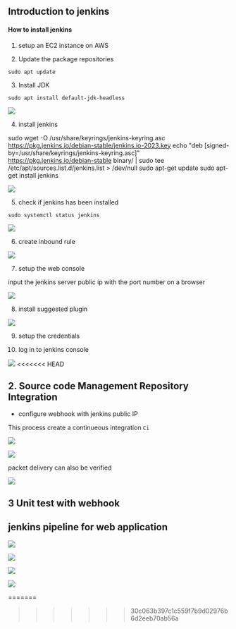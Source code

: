 ## Introduction to jenkins

#### How to install jenkins

1. setup an EC2 instance on AWS

2. Update the package repositories

`sudo apt update`

3. Install JDK

`sudo apt install default-jdk-headless`

![](img/03.apt%20update_install%20java.png)

4. install jenkins

sudo wget -O /usr/share/keyrings/jenkins-keyring.asc \
  https://pkg.jenkins.io/debian-stable/jenkins.io-2023.key
echo "deb [signed-by=/usr/share/keyrings/jenkins-keyring.asc]" \
  https://pkg.jenkins.io/debian-stable binary/ | sudo tee \
  /etc/apt/sources.list.d/jenkins.list > /dev/null
sudo apt-get update
sudo apt-get install jenkins


![](img/04.install%20jenkins.png)

5. check if jenkins has been installed

`sudo systemctl status jenkins`

![](img/05.jenkin%20status.png)

6. create inbound rule

![](img/06.sg.png)

7. setup the web console

input the jenkins server public ip with the port number on a browser

![](img/07.landing_page.png)

8. install suggested plugin

![](img/08.customize.png)

9. setup the credentials

10. log in to jenkins console

![](img/10.landingPage.png)
<<<<<<< HEAD


## 2. Source code Management Repository Integration

- configure webhook with jenkins public IP

This process create a continueous integration `Ci`

![](img/7.webhook.png)

![](img/7.webhook2.png)

packet delivery can also be verified

![](img/7.webhook_jenkins%20log.png)


## 3 Unit test with webhook
## jenkins pipeline for web application

![](img/web%20pipe.png)

![](img/web_jenkinsfile.png)


![](img/9.pipe_website.png)

![](img/9b%20script%20log.png)



=======
>>>>>>> 30c063b397c1c559f7b9d02976b6d2eeb70ab56a
